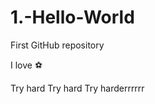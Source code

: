 1.-Hello-World
==============

First GitHub repository

I love :soccer:

Try hard
Try hard
Try harderrrrrr
